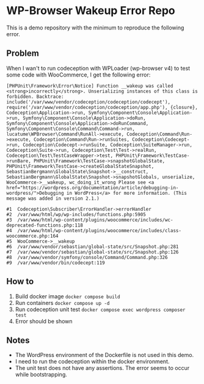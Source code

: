 # WP-Browser Wakeup Error Repo
This is a demo repository with the minimum to reproduce the following error.

## Problem

When I wan't to run codeception with WPLoader (wp-browser v4) to test some code with WooCommerce, I get the following error:

```
[PHPUnit\Framework\Error\Notice] Function __wakeup was called <strong>incorrectly</strong>. Unserializing instances of this class is forbidden. Backtrace: include('/var/www/vendor/codeception/codeception/codecept'), require('/var/www/vendor/codeception/codeception/app.php'), {closure}, Codeception\Application->run, Symfony\Component\Console\Application->run, Symfony\Component\Console\Application->doRun, Symfony\Component\Console\Application->doRunCommand, Symfony\Component\Console\Command\Command->run, lucatume\WPBrowser\Command\RunAll->execute, Codeception\Command\Run->execute, Codeception\Command\Run->runSuites, Codeception\Codecept->run, Codeception\Codecept->runSuite, Codeception\SuiteManager->run, Codeception\Suite->run, Codeception\Test\Test->realRun, Codeception\Test\TestCaseWrapper->test, PHPUnit\Framework\TestCase->runBare, PHPUnit\Framework\TestCase->snapshotGlobalState, PHPUnit\Framework\TestCase->createGlobalStateSnapshot, SebastianBergmann\GlobalState\Snapshot->__construct, SebastianBergmann\GlobalState\Snapshot->snapshotGlobals, unserialize, WooCommerce->__wakeup, wc_doing_it_wrong Please see <a href="https://wordpress.org/documentation/article/debugging-in-wordpress/">Debugging in WordPress</a> for more information. (This message was added in version 2.1.)

#1  Codeception\Subscriber\ErrorHandler->errorHandler
#2  /var/www/html/wp/wp-includes/functions.php:5905
#3  /var/www/html/wp-content/plugins/woocommerce/includes/wc-deprecated-functions.php:118
#4  /var/www/html/wp-content/plugins/woocommerce/includes/class-woocommerce.php:164
#5  WooCommerce->__wakeup
#6  /var/www/vendor/sebastian/global-state/src/Snapshot.php:281
#7  /var/www/vendor/sebastian/global-state/src/Snapshot.php:126
#8  /var/www/vendor/symfony/console/Command/Command.php:326
#9  /var/www/vendor/bin/codecept:119
```

## How to

1. Build docker image `docker compose build`
2. Run containers `docker compose up -d`
3. Run codeception unit test `docker compose exec wordpress composer test`
4. Error should be shown

## Notes
* The WordPress environment of the Dockerfile is not used in this demo.
* I need to run the codeception within the docker environment. 
* The unit test does not have any assertions. The error seems to occur while bootstrapping.